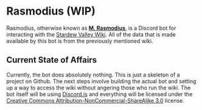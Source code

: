 # Rasmodius (WIP)

Rasmodius, otherwise known as **[M. Rasmodius](https://stardewvalleywiki.com/Wizard)**, is a Discord
bot for interacting with the [Stardew Valley Wiki](https://stardewvalleywiki.com/). All of the data
that is made available by this bot is from the previously mentioned wiki.

## Current State of Affairs

Currently, the bot does absolutely nothing. This is just a skeleton of a project on Github. The next
steps involve building the actual bot and setting up a way to access the wiki without angering those
who run the wiki. The bot itself will be using [Discord.js](https://discord.js.org) and everything
will be licensed under the [Creative Commons Attribution-NonCommercial-ShareAlike 3.0][license]
license.

[license]: https://creativecommons.org/licenses/by-nc-sa/3.0/legalcode
